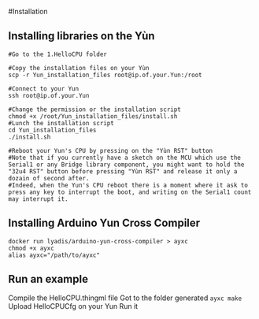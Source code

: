 #Installation

## Installing libraries on the Yùn

```
#Go to the 1.HelloCPU folder

#Copy the installation files on your Yùn
scp -r Yun_installation_files root@ip.of.your.Yun:/root

#Connect to your Yun
ssh root@ip.of.your.Yun

#Change the permission or the installation script
chmod +x /root/Yun_installation_files/install.sh
#Lunch the installation script
cd Yun_installation_files
./install.sh

#Reboot your Yun's CPU by pressing on the "Yùn RST" button
#Note that if you currently have a sketch on the MCU which use the Serial1 or any Bridge library component, you might want to hold the "32u4 RST" button before pressing "Yùn RST" and release it only a dozain of second after.
#Indeed, when the Yun's CPU reboot there is a moment where it ask to press any key to interrupt the boot, and writing on the Serial1 count may interrupt it.
```

## Installing Arduino Yun Cross Compiler
```
docker run lyadis/arduino-yun-cross-compiler > ayxc
chmod +x ayxc
alias ayxc="/path/to/ayxc"
```


## Run an example
Compile the HelloCPU.thingml file
Got to the folder generated
`ayxc make`
Upload HelloCPUCfg on your Yun
Run it

